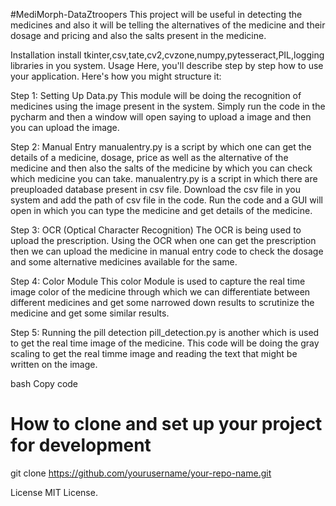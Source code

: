 #MediMorph-DataZtroopers
This project will be useful in detecting the medicines and also it will be telling the alternatives of the medicine and their dosage and pricing and also the salts present in the medicine. 

Installation
install tkinter,csv,tate,cv2,cvzone,numpy,pytesseract,PIL,logging libraries in you system.
Usage
Here, you'll describe step by step how to use your application. Here's how you might structure it:

Step 1: Setting Up Data.py
This module will be doing the recognition of medicines using the image present in the system. Simply run the code in the pycharm and then a window will open saying to upload a image and then you can upload the image.

Step 2: Manual Entry
manualentry.py is a script by which one can get the details of a medicine, dosage, price as well as the alternative of the medicine and then also the salts of the medicine by which you can check which medicine you can take.
manualentry.py is a script in which there are preuploaded database present in csv file.
Download the csv file in you system and add the path of csv file in the code.
Run the code and a GUI will open in which you can type the medicine and get details of the medicine.


Step 3: OCR (Optical Character Recognition)
The OCR is being used to upload the prescription. Using the OCR when one can get the prescription then we can upload the medicine in manual entry code to check the dosage and some alternative medicines available for the same.

Step 4: Color Module
This color Module is used to capture the real time image color of the medicine through which we can differentiate between different medicines and get some narrowed down results to scrutinize the medicine and get some similar results.

Step 5: Running the pill detection
pill_detection.py is another which is used to get the real time image of the medicine. This code will be doing the gray scaling to get the real timme image and reading the text that might be written on the image.


bash
Copy code
# How to clone and set up your project for development
git clone https://github.com/yourusername/your-repo-name.git

License
MIT License.
